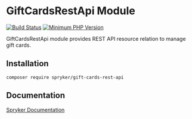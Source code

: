 # GiftCardsRestApi Module
[![Build Status](https://travis-ci.org/spryker/gift-cards-rest-api.svg)](https://travis-ci.org/spryker/gift-cards-rest-api)
[![Minimum PHP Version](https://img.shields.io/badge/php-%3E%3D%207.2-8892BF.svg)](https://php.net/)

GiftCardsRestApi module provides REST API resource relation to manage gift cards.

## Installation

```
composer require spryker/gift-cards-rest-api
```

## Documentation

[Spryker Documentation](https://academy.spryker.com/developing_with_spryker/module_guide/modules.html)
